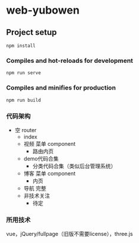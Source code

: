 # web-yubowen

## Project setup
```
npm install
```

### Compiles and hot-reloads for development
```
npm run serve
```

### Compiles and minifies for production
```
npm run build
```


### 代码架构
- 空 router
	- index
	- 视频 菜单 component
		- 路由内页
    - demo代码合集
        - 分类代码合集（类似后台管理系统）
	- 博客 菜单 component
		- 内页
	- 导航 完整
	- 非技术关注
		- 待定

### 所用技术
vue，jQuery/fullpage（旧版不需要license），three.js